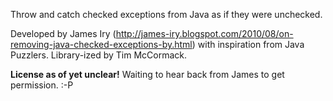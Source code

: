 Throw and catch checked exceptions from Java as if they were unchecked.

Developed by James Iry (<http://james-iry.blogspot.com/2010/08/on-removing-java-checked-exceptions-by.html>) with inspiration from Java Puzzlers. Library-ized by Tim McCormack.

**License as of yet unclear!** Waiting to hear back from James to get permission. :-P
